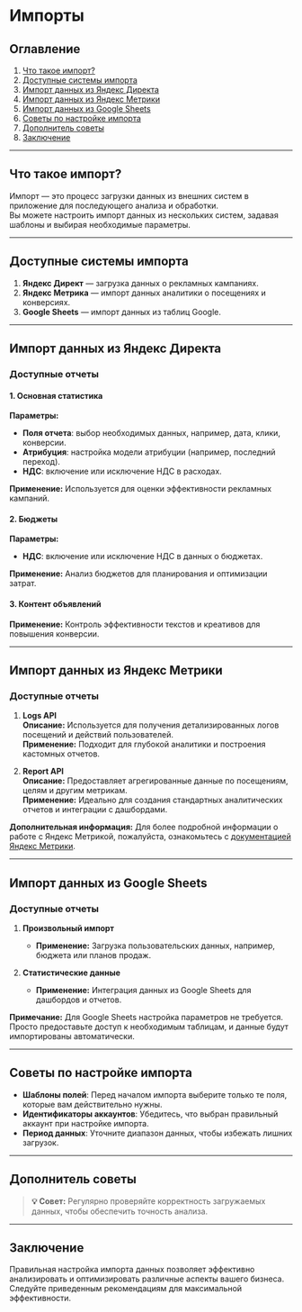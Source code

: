 # Импорты

## Оглавление
1. [Что такое импорт?](#что-такое-импорт)
2. [Доступные системы импорта](#доступные-системы-импорта)
3. [Импорт данных из Яндекс Директа](#импорт-данных-из-яндекс-директа)
4. [Импорт данных из Яндекс Метрики](#импорт-данных-из-яндекс-метрики)
5. [Импорт данных из Google Sheets](#импорт-данных-из-google-sheets)
6. [Советы по настройке импорта](#советы-по-настройке-импорта)
7. [Дополнитель советы](#дополнитель-советы)
8. [Заключение](#заключение)

---

## Что такое импорт?

Импорт — это процесс загрузки данных из внешних систем в приложение для последующего анализа и обработки.  
Вы можете настроить импорт данных из нескольких систем, задавая шаблоны и выбирая необходимые параметры.

---

## Доступные системы импорта

1. **Яндекс Директ** — загрузка данных о рекламных кампаниях.
2. **Яндекс Метрика** — импорт данных аналитики о посещениях и конверсиях.
3. **Google Sheets** — импорт данных из таблиц Google.

---

## Импорт данных из Яндекс Директа

### Доступные отчеты

#### 1. Основная статистика
**Параметры:**
- **Поля отчета**: выбор необходимых данных, например, дата, клики, конверсии.
- **Атрибуция**: настройка модели атрибуции (например, последний переход).
- **НДС**: включение или исключение НДС в расходах.

**Применение:**
Используется для оценки эффективности рекламных кампаний.

#### 2. Бюджеты
**Параметры:**
- **НДС**: включение или исключение НДС в данных о бюджетах.

**Применение:**
Анализ бюджетов для планирования и оптимизации затрат.

#### 3. Контент объявлений
**Применение:**
Контроль эффективности текстов и креативов для повышения конверсии.

---

## Импорт данных из Яндекс Метрики

### Доступные отчеты

1. **Logs API**  
   **Описание:** Используется для получения детализированных логов посещений и действий пользователей.  
   **Применение:** Подходит для глубокой аналитики и построения кастомных отчетов.

2. **Report API**  
   **Описание:** Предоставляет агрегированные данные по посещениям, целям и другим метрикам.  
   **Применение:** Идеально для создания стандартных аналитических отчетов и интеграции с дашбордами.

**Дополнительная информация:**
Для более подробной информации о работе с Яндекс Метрикой, пожалуйста, ознакомьтесь с [документацией Яндекс Метрики](https://yandex.ru/support/metrica/).

---

## Импорт данных из Google Sheets

### Доступные отчеты

1. **Произвольный импорт**
   - **Применение:** Загрузка пользовательских данных, например, бюджета или планов продаж.

2. **Статистические данные**
   - **Применение:** Интеграция данных из Google Sheets для дашбордов и отчетов.

**Примечание:**
Для Google Sheets настройка параметров не требуется. Просто предоставьте доступ к необходимым таблицам, и данные будут импортированы автоматически.

---

## Советы по настройке импорта

- **Шаблоны полей**: Перед началом импорта выберите только те поля, которые вам действительно нужны.
- **Идентификаторы аккаунтов**: Убедитесь, что выбран правильный аккаунт при настройке импорта.
- **Период данных**: Уточните диапазон данных, чтобы избежать лишних загрузок.

---

## Дополнитель советы

> **💡 Совет:** Регулярно проверяйте корректность загружаемых данных, чтобы обеспечить точность анализа.

---

## Заключение

Правильная настройка импорта данных позволяет эффективно анализировать и оптимизировать различные аспекты вашего бизнеса. Следуйте приведенным рекомендациям для максимальной эффективности.
